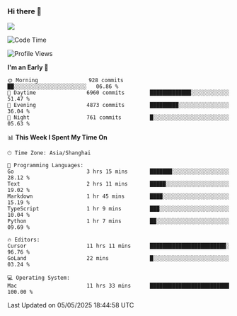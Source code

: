 ### Hi there 👋

<!--
**JJAYCHEN1e/jjaychen1e** is a ✨ _special_ ✨ repository because its `README.md` (this file) appears on your GitHub profile.

Here are some ideas to get you started:

- 🔭 I’m currently working on ...
- 🌱 I’m currently learning ...
- 👯 I’m looking to collaborate on ...
- 🤔 I’m looking for help with ...
- 💬 Ask me about ...
- 📫 How to reach me: ...
- 😄 Pronouns: ...
- ⚡ Fun fact: ...
-->

[![](https://github-readme-stats.vercel.app/api?username=jjaychen1e&show_icons=true)](https://github.com/jjaychen1e/github-readme-stats?count_private=true)

<!--START_SECTION:waka-->
![Code Time](http://img.shields.io/badge/Code%20Time-1%2C965%20hrs%2051%20mins-blue)

![Profile Views](http://img.shields.io/badge/Profile%20Views-16-blue)

**I'm an Early 🐤** 

```text
🌞 Morning                928 commits         ██░░░░░░░░░░░░░░░░░░░░░░░   06.86 % 
🌆 Daytime                6960 commits        █████████████░░░░░░░░░░░░   51.47 % 
🌃 Evening                4873 commits        █████████░░░░░░░░░░░░░░░░   36.04 % 
🌙 Night                  761 commits         █░░░░░░░░░░░░░░░░░░░░░░░░   05.63 % 
```


📊 **This Week I Spent My Time On** 

```text
🕑︎ Time Zone: Asia/Shanghai

💬 Programming Languages: 
Go                       3 hrs 15 mins       ███████░░░░░░░░░░░░░░░░░░   28.12 % 
Text                     2 hrs 11 mins       █████░░░░░░░░░░░░░░░░░░░░   19.02 % 
Markdown                 1 hr 45 mins        ████░░░░░░░░░░░░░░░░░░░░░   15.19 % 
TypeScript               1 hr 9 mins         ███░░░░░░░░░░░░░░░░░░░░░░   10.04 % 
Python                   1 hr 7 mins         ██░░░░░░░░░░░░░░░░░░░░░░░   09.69 % 

🔥 Editors: 
Cursor                   11 hrs 11 mins      ████████████████████████░   96.76 % 
GoLand                   22 mins             █░░░░░░░░░░░░░░░░░░░░░░░░   03.24 % 

💻 Operating System: 
Mac                      11 hrs 33 mins      █████████████████████████   100.00 % 
```


 Last Updated on 05/05/2025 18:44:58 UTC
<!--END_SECTION:waka-->
